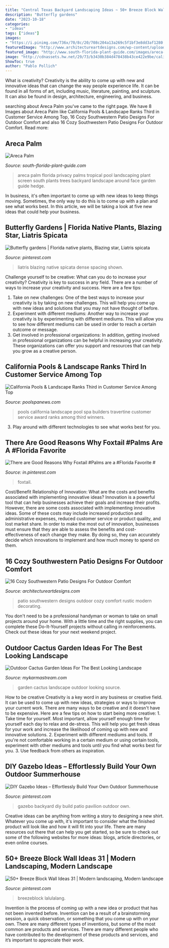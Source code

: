 ```yaml
---
title: "Central Texas Backyard Landscaping Ideas ~ 50+ Breeze Block Wall Ideas 31"
description: "Butterfly gardens"
date: "2023-10-18"
categories:
- "ideas"
tags: ["ideas"]
images:
- "https://i.pinimg.com/736x/70/8c/20/708c204a13a269c5f1bf3e8dd3af1280.jpg"
featuredImage: "http://www.architectureartdesigns.com/wp-content/uploads/2016/04/16-Cozy-Southwestern-Patio-Designs-For-Outdoor-Comfort-10-630x419.jpg"
featured_image: "http://www.south-florida-plant-guide.com/images/areca-1-A.jpg"
image: "http://cdnassets.hw.net/29/73/b3430b384d478438b43ce422e9be/california-pools-landscape-sunset-travertine-pool-with-floating-spa-rs.jpg"
ShowToc: true
author: "Pablo Pollich"
---
```



What is creativity?
Creativity is the ability to come up with new and innovative ideas that can change the way people experience life. It can be found in all forms of art, including music, literature, painting, and sculpture. It can also be found in design, architecture, engineering, and business.

	

		
searching about Areca Palm you've came to the right page. We have 8 Images about Areca Palm like California Pools &amp; Landscape Ranks Third in Customer Service Among Top, 16 Cozy Southwestern Patio Designs For Outdoor Comfort and also 16 Cozy Southwestern Patio Designs For Outdoor Comfort. Read more:
		
    
## Areca Palm

<img loading=lazy src="http://www.south-florida-plant-guide.com/images/areca-1-A.jpg" onerror="this.onerror=null;this.src='https://tse4.mm.bing.net/th?id=OIP.ywLq52a2_c2ZfHzOt1VNegAAAA&amp;pid=15.1';" alt="Areca Palm">

_Source: south-florida-plant-guide.com_

>areca palm florida privacy palms tropical pool landscaping plant screen south plants trees backyard landscape around face garden guide hedge. 

	

In business, it's often important to come up with new ideas to keep things moving. Sometimes, the only way to do this is to come up with a plan and see what works best. In this article, we will be taking a look at five new ideas that could help your business.

    
## Butterfly Gardens | Florida Native Plants, Blazing Star, Liatris Spicata

<img loading=lazy src="https://i.pinimg.com/736x/03/3f/e2/033fe2018cc9a3818e4f079496758f0d--landscaping-ideas-backyard-ideas.jpg" onerror="this.onerror=null;this.src='https://tse2.mm.bing.net/th?id=OIP.76owil-AaHpj-qacRYMQjQHaJ7&amp;pid=15.1';" alt="Butterfly gardens | Florida native plants, Blazing star, Liatris spicata">

_Source: pinterest.com_

>liatris blazing native spicata dense spacing shown. 

	

Challenge yourself to be creative: What can you do to increase your creativity?
Creativity is key to success in any field. There are a number of ways to increase your creativity and success. Here are a few tips: 
1. Take on new challenges: One of the best ways to increase your creativity is by taking on new challenges. This will help you come up with new ideas and solutions that you may not have thought of before. 
2. Experiment with different mediums: Another way to increase your creativity is by experimenting with different mediums. This will allow you to see how different mediums can be used in order to reach a certain outcome or message. 
3. Get involved in professional organizations: In addition, getting involved in professional organizations can be helpful in increasing your creativity. These organizations can offer you support and resources that can help you grow as a creative person.

    
## California Pools &amp; Landscape Ranks Third In Customer Service Among Top

<img loading=lazy src="http://cdnassets.hw.net/29/73/b3430b384d478438b43ce422e9be/california-pools-landscape-sunset-travertine-pool-with-floating-spa-rs.jpg" onerror="this.onerror=null;this.src='https://tse4.mm.bing.net/th?id=OIP.8KN6WyroxkZ9nE1edaJvoQHaE7&amp;pid=15.1';" alt="California Pools &amp; Landscape Ranks Third in Customer Service Among Top">

_Source: poolspanews.com_

>pools california landscape pool spa builders travertine customer service award ranks among third winners. 

	

3. Play around with different technologies to see what works best for you. 

    
## There Are Good Reasons Why Foxtail #Palms Are A #Florida Favorite #

<img loading=lazy src="https://i.pinimg.com/736x/49/f4/fe/49f4febb7ce6fea047ddc1d67a11c6b3.jpg" onerror="this.onerror=null;this.src='https://tse4.mm.bing.net/th?id=OIP.XsXNOzzSzCY-USMjgelMBAHaJ4&amp;pid=15.1';" alt="There are Good Reasons Why Foxtail #Palms are a #Florida Favorite #">

_Source: in.pinterest.com_

>foxtail. 

	

Cost/Benefit Relationship of Innovation: What are the costs and benefits associated with implementing innovative ideas?
Innovation is a powerful tool that can help businesses achieve their goals and increase their profits. However, there are some costs associated with implementing innovative ideas. Some of these costs may include increased production and administrative expenses, reduced customer service or product quality, and lost market share. In order to make the most out of innovation, businesses must ensure that they are able to assess the benefits and cost-effectiveness of each change they make. By doing so, they can accurately decide which innovations to implement and how much money to spend on them.

    
## 16 Cozy Southwestern Patio Designs For Outdoor Comfort

<img loading=lazy src="http://www.architectureartdesigns.com/wp-content/uploads/2016/04/16-Cozy-Southwestern-Patio-Designs-For-Outdoor-Comfort-10-630x419.jpg" onerror="this.onerror=null;this.src='https://tse2.mm.bing.net/th?id=OIP.ju1p-wBytmWEREvVELYp8wHaE7&amp;pid=15.1';" alt="16 Cozy Southwestern Patio Designs For Outdoor Comfort">

_Source: architectureartdesigns.com_

>patio southwestern designs outdoor cozy comfort rustic modern decorating. 

	

You don't need to be a professional handyman or woman to take on small projects around your home. With a little time and the right supplies, you can complete these Do-It-Yourself projects without calling in reinforcements. Check out these ideas for your next weekend project.

    
## Outdoor Cactus Garden Ideas For The Best Looking Landscape

<img loading=lazy src="https://mykarmastream.com/wp-content/uploads/2017/08/cactus-garden-3.jpg" onerror="this.onerror=null;this.src='https://tse4.mm.bing.net/th?id=OIP.7bfTfsnWBk-McYU04PVy5QHaJ4&amp;pid=15.1';" alt="Outdoor Cactus Garden Ideas For The Best Looking Landscape">

_Source: mykarmastream.com_

>garden cactus landscape outdoor looking source. 

	

How to be creative
Creativity is a key word in any business or creative field. It can be used to come up with new ideas, strategies or ways to improve your current work. There are many ways to be creative and it doesn't have to be expensive. Here are a few tips on how to start being more creative: 1. Take time for yourself. Most important, allow yourself enough time for yourself each day to relax and de-stress. This will help you get fresh ideas for your work and increase the likelihood of coming up with new and innovative solutions. 2. Experiment with different mediums and tools. If you're not comfortable working in a certain medium or using certain tools, experiment with other mediums and tools until you find what works best for you. 3. Use feedback from others as inspiration.

    
## DIY Gazebo Ideas – Effortlessly Build Your Own Outdoor Summerhouse

<img loading=lazy src="https://i.pinimg.com/736x/ca/6e/22/ca6e223bdb59917016d8f4c91bc89325--backyard-pavilion-gazebo-backyard.jpg" onerror="this.onerror=null;this.src='https://tse3.mm.bing.net/th?id=OIP.753q-2kbuvCD2NJ6yZ4jWQHaKX&amp;pid=15.1';" alt="DIY Gazebo Ideas – Effortlessly Build Your Own Outdoor Summerhouse">

_Source: pinterest.com_

>gazebo backyard diy build patio pavilion outdoor own. 

	

Creative ideas can be anything from writing a story to designing a new shirt. Whatever you come up with, it's important to consider what the finished product will look like and how it will fit into your life. There are many resources out there that can help you get started, so be sure to check out some of the following websites for more ideas: blogs, article directories, or even online courses.

    
## 50+ Breeze Block Wall Ideas 31 | Modern Landscaping, Modern Landscape

<img loading=lazy src="https://i.pinimg.com/736x/70/8c/20/708c204a13a269c5f1bf3e8dd3af1280.jpg" onerror="this.onerror=null;this.src='https://tse1.mm.bing.net/th?id=OIP.bALIAYxmwyrAVdnXLD9zIAHaFk&amp;pid=15.1';" alt="50+ Breeze Block Wall Ideas 31 | Modern landscaping, Modern landscape">

_Source: pinterest.com_

>breezeblock lalulalang. 

	

Invention is the process of coming up with a new idea or product that has not been invented before. Invention can be a result of a brainstorming session, a quick observation, or something that you come up with on your own. There are many different types of inventions, but some of the most common are products and services. There are many different people who have contributed to the development of these products and services, and it’s important to appreciate their work.

